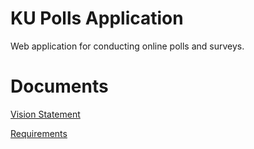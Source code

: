 # KU Polls Application
Web application for conducting online polls and surveys.

# Documents
[Vision Statement](https://github.com/bhatara007/ku-polls/wiki/Vision-of-KU-Poll-Application)

[Requirements](https://github.com/bhatara007/ku-polls/wiki/Requirements)
